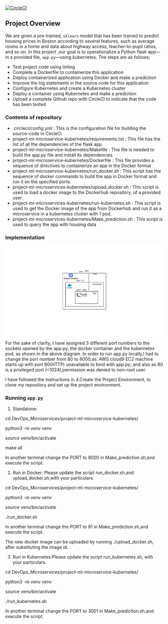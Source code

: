 [![CircleCI](https://img.shields.io/circleci/build/github/sudarshanasharma/DevOps_Microservices/circleci-project-setup)](https://app.circleci.com/pipelines/github/sudarshanasharma/DevOps_Microservices)

## Project Overview

We are given a pre-trained, `sklearn` model that has been trained to predict housing prices in Boston according to several features, such as average rooms in a home and data about highway access, teacher-to-pupil ratios, and so on. In this project ,our goal is to operationalize a Python flask app—in a provided file, `app.py`—using kubernetes.
The steps are as follows;
* Test project code using linting
* Complete a Dockerfile to containerize this application
* Deploy containerized application using Docker and make a prediction
* Improve the log statements in the source code for this application
* Configure Kubernetes and create a Kubernetes cluster
* Deploy a container using Kubernetes and make a prediction
* Upload a complete Github repo with CircleCI to indicate that the code has been tested


### Contents of repository
* .circleci/config.yml : This is the configuration file for building the source-code in CircleCi
* project-ml-microservice-kubernetes/requirements.txt : This file has the list of all the dependencies of the flask app
* project-ml-microservice-kubernetes/Makefile : This file is needed to build the app.py file and install its dependencies 
* project-ml-microservice-kubernetes/Dockerfile : This file provides a sequence of directives to containerize an app in the Docker format
* project-ml-microservice-kubernetes/run_docker.sh : This script has the sequence of docker commands to build the app in Docker format and run it on the specified ports.
* project-ml-microservices-kubernetes/upload_docker.sh : This script is used to load a docker image to the Dockerhub repository, of a provided user.
* project-ml-microservices-kubernetes/run-kubernetes.sh : This script is used to get the Docker image of the app from Dockerhub and run it as a microservice in a kubernetes cluster with 1 pod.
* project-ml-microservices-kubernetes/Make_prediction.sh : This script is used to query the app with housing data


### Implementation
![Diagram](https://github.com/sudarshanasharma/DevOps_Microservices/blob/master/project-ml-microservice-kubernetes/Diagram.jpg)

For the sake of clarity, I have assigned 3 different port numbers to the sockets opened by the app.py, the docker container and the kubernetes pod, as shown in the above diagram. In order to run app.py locally,I had to change the port number from 80 to 8000,as: AWS cloud9 EC2 machine starts up with port 80(HTTP) unavailable to bind with app.py; and also as 80 is a privileged port (<1024),permission was denied to non-root user.

I have followed the instructions in 4.Create the Project Environment, to clone my repository and set up the project environment.

### Running `app.py`
1. Standalone:

cd DevOps_Microservices/project-ml-microservice-kubernetes/

python3 -m venv venv

source venv/bin/activate

make all

In another terminal change the PORT to 8000 in Make_prediction.sh,and execute the script.


2. Run in Docker: Please update the script run_docker.sh,and upload_docker.sh,with your particulars.

cd DevOps_Microservices/project-ml-microservice-kubernetes/

python3 -m venv venv

source venv/bin/activate

./run_docker.sh

In another terminal change the PORT to 81 in Make_prediction.sh,and execute the script. 

The new docker image can be uploaded by running ./upload_docker.sh, after substituting the image id.

3. Run in Kubernetes:Please update the script run_kubernetes.sh, with your particulars.

cd DevOps_Microservices/project-ml-microservice-kubernetes/

python3 -m venv venv

source venv/bin/activate

./run_kubernetes.sh

In another terminal change the PORT to 3001 in Make_prediction.sh,and execute the script.






